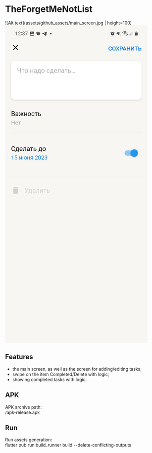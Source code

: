 # TheForgetMeNotList

![Alt text](assets/github_assets/main_screen.jpg | height=100)
![Alt text](assets/github_assets/choose_task_due_date.jpg)

## Features 

- the main screen, as well as the screen for adding/editing tasks;
- swipe on the item Completed/Delete with logic;
- showing completed tasks with logic.

## APK

APK archive path:<br/>
/apk-release.apk

## Run

Run assets generation:<br/>
flutter pub run build_runner build --delete-conflicting-outputs


